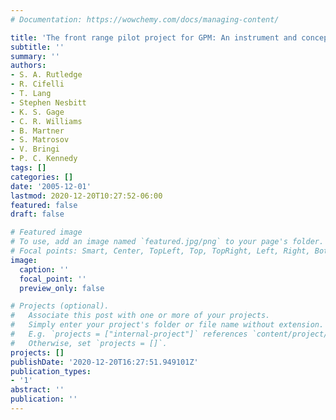 ```yaml
---
# Documentation: https://wowchemy.com/docs/managing-content/

title: 'The front range pilot project for GPM: An instrument and concept test'
subtitle: ''
summary: ''
authors:
- S. A. Rutledge
- R. Cifelli
- T. Lang
- Stephen Nesbitt
- K. S. Gage
- C. R. Williams
- B. Martner
- S. Matrosov
- V. Bringi
- P. C. Kennedy
tags: []
categories: []
date: '2005-12-01'
lastmod: 2020-12-20T10:27:52-06:00
featured: false
draft: false

# Featured image
# To use, add an image named `featured.jpg/png` to your page's folder.
# Focal points: Smart, Center, TopLeft, Top, TopRight, Left, Right, BottomLeft, Bottom, BottomRight.
image:
  caption: ''
  focal_point: ''
  preview_only: false

# Projects (optional).
#   Associate this post with one or more of your projects.
#   Simply enter your project's folder or file name without extension.
#   E.g. `projects = ["internal-project"]` references `content/project/deep-learning/index.md`.
#   Otherwise, set `projects = []`.
projects: []
publishDate: '2020-12-20T16:27:51.949101Z'
publication_types:
- '1'
abstract: ''
publication: ''
---
```

